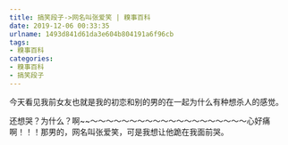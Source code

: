 ```yaml
---
title: 搞笑段子->网名叫张爱笑 | 糗事百科
date: 2019-12-06 00:33:35
urlname: 1493d841d61da3e604b804191a6f96cb
tags: 
- 糗事百科
categories:
- 糗事百科
- 搞笑段子
---
```

今天看见我前女友也就是我的初恋和别的男的在一起为什么有种想杀人的感觉。

还想哭？为什么？啊~~～～～～～～～～～～～～～～～～～～～～心好痛啊！！！那男的，网名叫张爱笑，可是我想让他跪在我面前哭。


